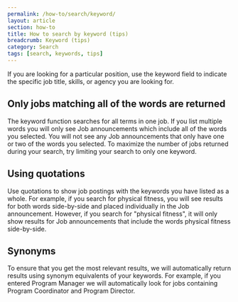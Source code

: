 ```yaml
---
permalink: /how-to/search/keyword/
layout: article
section: how-to
title: How to search by keyword (tips)
breadcrumb: Keyword (tips)
category: Search
tags: [search, keywords, tips]
---
```


If you are looking for a particular position, use the keyword field to indicate the specific job title, skills, or agency you are looking for.

## Only jobs matching all of the words are returned

The keyword function searches for all terms in one job. If you list multiple words you will only see Job announcements which include all of the words you selected. You will not see any Job announcements that only have one or two of the words you selected. To maximize the number of jobs returned during your search, try limiting your search to only one keyword.

## Using quotations

Use quotations to show job postings with the keywords you have listed as a whole. For example, if you search for physical fitness, you will see results for both words side-by-side and placed individually in the Job announcement. However, if you search for "physical fitness", it will only show results for Job announcements that include the words physical fitness side-by-side.

## Synonyms

To ensure that you get the most relevant results, we will automatically return results using synonym equivalents of your keywords. For example, if you entered Program Manager we will automatically look for jobs containing Program Coordinator and Program Director.
